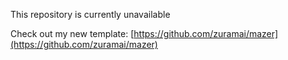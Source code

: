 This repository is currently unavailable

Check out my new template:
[https://github.com/zuramai/mazer](https://github.com/zuramai/mazer)
